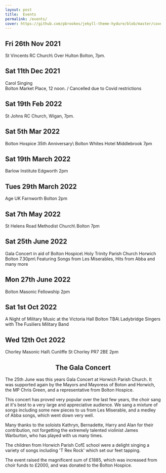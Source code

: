 ```yaml
---
layout: post
title:  Events
permalink: /events/
cover: https://github.com/pbrookes/jekyll-theme-hydure/blob/master/cover.jpg?raw=tru
---
```

                     
## Fri 26th Nov 2021    
   St Vincents RC Church\\
   Over Hulton Bolton, 7pm.
                 
## Sat 11th Dec 2021
   Carol Singing                      
   Bolton Market Place, 12 noon. /   Cancelled due to Covid restrictions

## Sat 19th Feb 2022
   St Johns RC Church, Wigan, 7pm.
   
## Sat 5th Mar 2022
   Bolton Hospice 35th Anniversary\\
   Bolton Whites Hotel Middlebrook 7pm

## Sat 19th March  2022
   Barlow Institute Edgworth  2pm
   
## Tues 29th March  2022
   Age UK Farnworth Bolton  2pm
   
## Sat 7th May 2022
   St Helens Road Methodist Church\\
   Bolton 7pm
   
## Sat 25th June 2022
   Gala Concert in aid of Bolton Hospice\\
   Holy Trinity Parish Church Horwich Bolton 7.30pm\\
   Featuring Songs from Les Miserables, Hits from Abba and many more
   
## Mon 27th June 2022
   Bolton Masonic Fellowship  2pm

## Sat 1st Oct 2022
   A Night of Military Music at the Victoria Hall Bolton TBA\\
   Ladybridge Singers with The Fusiliers Military Band
   
## Wed 12th Oct 2022
   Chorley Masonic Hall\\
   Cunliffe St Chorley PR7 2BE 2pm
                              
<h2 style="text-align: center">The Gala Concert</h2>
The 25th June was this years Gala Concert at Horwich Parish Church. It was supported again by the Mayors and Mayoress of Boton and Horwich, the MP Chris Green, and     a representative from Bolton Hospice.
  
This concert has proved very popular over the last few years, the choir sang at it's best to a very large and appreciative audience.  We sang a mixture of songs including some new pieces to us from Les Miserable, and a medley of Abba songs, which went down very well.

Many thanks to the soloists Kathryn, Bernadette, Harry and Alan for their contribution, not forgetting the extremely talented violinist James Warburton, who has played with us many times.

The children from Horwich Parish CofE school were a delight singing a variety of songs including 'T Rex Rock' which set our feet tapping.

The event raised the magnificent sum of £1885, which was increased from choir funds to £2000, and was donated to the Bolton Hospice.
  
  
